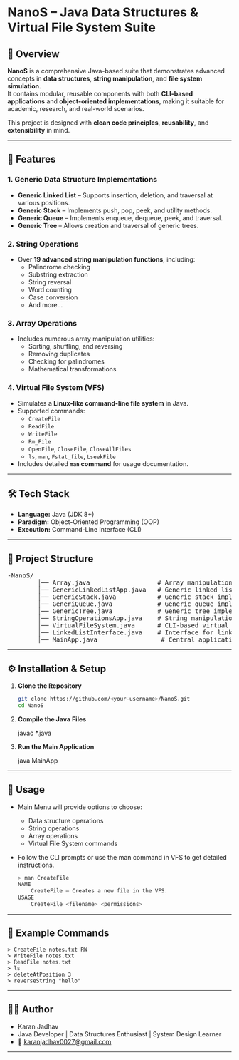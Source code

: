 # NanoS – Java Data Structures & Virtual File System Suite

## 📌 Overview
**NanoS** is a comprehensive Java-based suite that demonstrates advanced concepts in **data structures**, **string manipulation**, and **file system simulation**.  
It contains modular, reusable components with both **CLI-based applications** and **object-oriented implementations**, making it suitable for academic, research, and real-world scenarios.

This project is designed with **clean code principles**, **reusability**, and **extensibility** in mind.

---

## 🚀 Features

### 1. **Generic Data Structure Implementations**
- **Generic Linked List** – Supports insertion, deletion, and traversal at various positions.
- **Generic Stack** – Implements push, pop, peek, and utility methods.
- **Generic Queue** – Implements enqueue, dequeue, peek, and traversal.
- **Generic Tree** – Allows creation and traversal of generic trees.

### 2. **String Operations**
- Over **19 advanced string manipulation functions**, including:
  - Palindrome checking
  - Substring extraction
  - String reversal
  - Word counting
  - Case conversion
  - And more…

### 3. **Array Operations**
- Includes numerous array manipulation utilities:
  - Sorting, shuffling, and reversing
  - Removing duplicates
  - Checking for palindromes
  - Mathematical transformations

### 4. **Virtual File System (VFS)**
- Simulates a **Linux-like command-line file system** in Java.
- Supported commands:
  - `CreateFile`
  - `ReadFile`
  - `WriteFile`
  - `Rm_File`
  - `OpenFile`, `CloseFile`, `CloseAllFiles`
  - `ls`, `man`, `Fstat_file`, `LseekFile`
- Includes detailed **`man` command** for usage documentation.

---

## 🛠️ Tech Stack
- **Language:** Java (JDK 8+)
- **Paradigm:** Object-Oriented Programming (OOP)
- **Execution:** Command-Line Interface (CLI)

---

## 📂 Project Structure

<pre>
-NanoS/
        │── Array.java                  # Array manipulation utilities.
        │── GenericLinkedListApp.java   # Generic linked list implementation.
        │── GenericStack.java           # Generic stack implementation.
        │── GeneriQueue.java            # Generic queue implementation.
        │── GenericTree.java            # Generic tree implementation.
        │── StringOperationsApp.java    # String manipulation utilities.
        │── VirtualFileSystem.java      # CLI-based virtual file system.
        │── LinkedListInterface.java    # Interface for linked list operations.
        │── MainApp.java                 # Central application entry point.
</pre>

---

## ⚙️ Installation & Setup
1. **Clone the Repository**
   ```bash
   git clone https://github.com/<your-username>/NanoS.git
   cd NanoS

2. **Compile the Java Files**
   
     javac  *.java

3. **Run the Main Application**

      java MainApp

--- 

## 📖 Usage
 
  - Main Menu will provide options to choose:
     - Data structure operations
     - String operations
     - Array operations
     - Virtual File System commands
       
  - Follow the CLI prompts or use the man command in VFS to get detailed instructions.
    ```bash
    > man CreateFile
    NAME
        CreateFile – Creates a new file in the VFS.
    USAGE
        CreateFile <filename> <permissions>

  ---

## 🧪 Example Commands
    
    > CreateFile notes.txt RW
    > WriteFile notes.txt
    > ReadFile notes.txt
    > ls
    > deleteAtPosition 3
    > reverseString "hello"

  ---

## 👨‍💻 Author

  - Karan Jadhav
  - Java Developer | Data Structures Enthusiast | System Design Learner
  -  📧 karanjadhav0027@gmail.com

---
